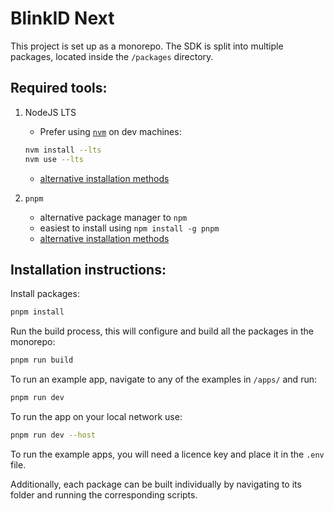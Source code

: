 # BlinkID Next

This project is set up as a monorepo. The SDK is split into multiple packages, located inside the `/packages` directory.

## Required tools:

1. NodeJS LTS

   - Prefer using [`nvm`](https://github.com/nvm-sh/nvm) on dev machines:

   ```sh
   nvm install --lts
   nvm use --lts
   ```

   - [alternative installation methods](https://nodejs.org/en/download)

2. `pnpm`

   - alternative package manager to `npm`
   - easiest to install using `npm install -g pnpm`
   - [alternative installation methods](https://pnpm.io/installation)

## Installation instructions:

Install packages:

```sh
pnpm install
```

Run the build process, this will configure and build all the packages in the monorepo:

```sh
pnpm run build
```

To run an example app, navigate to any of the examples in `/apps/` and run:

```sh
pnpm run dev
```

To run the app on your local network use:

```sh
pnpm run dev --host
```

To run the example apps, you will need a licence key and place it in the `.env` file.

Additionally, each package can be built individually by navigating to its folder and running the corresponding scripts.
